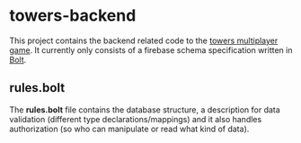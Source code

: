 # towers-backend
This project contains the backend related code to the [towers multiplayer game](https://github.com/floschnell/towers). It currently only consists of a firebase schema specification written in [Bolt](https://github.com/firebase/bolt/blob/master/docs/guide.md).

## rules.bolt
The **rules.bolt** file contains the database structure, a description for data validation (different type declarations/mappings) and it also handles authorization (so who can manipulate or read what kind of data).